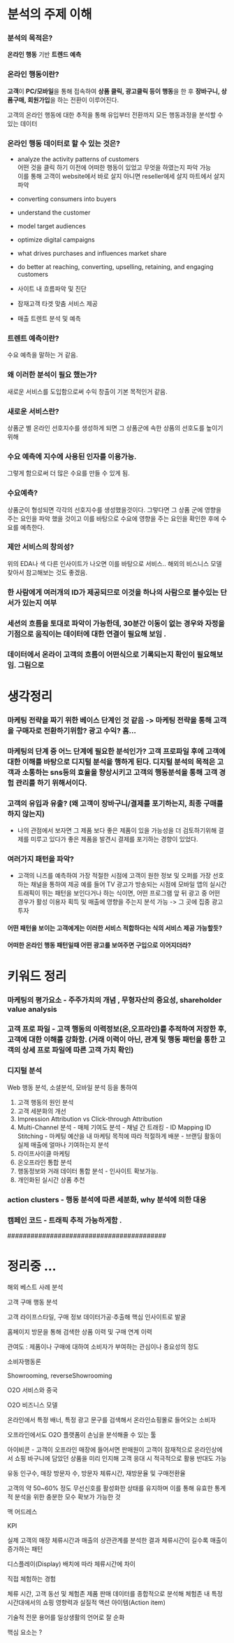 # 분석의 주제 이해

### 분석의 목적은? 

**온라인 행동** 기반 **트렌드 예측**

### 온라인 행동이란? 

**고객**이 **PC/모바일**을 통해 접속하여 **상품 클릭, 광고클릭 등이 행동**을 한 후 **장바구니, 상품구매, 회원가입**을 하는 전환이 이루어진다.

고객의 온라인 행동에 대한 추적을 통해 유입부터 전환까지 모든 행동과정을 분석할 수 있는 데이터

### 온라인 행동 데이터로 할 수 있는 것은?

+ analyze the activity patterns of customers  
어떤 것을 클릭 하기 이전에 어떠한 행동이 있었고 무엇을 하였는지 파악 가능  
이를 통해 고객이 website에서 바로 살지 아니면 reseller에세 살지 마트에서 살지 파악 

+ converting consumers into buyers

+ understand the customer

+ model target audiences

+ optimize digital campaigns

+ what drives purchases and influences market share

+ do better at reaching, converting, upselling, retaining, and engaging customers

+ 사이트 내 흐름파악 및 진단

+ 잠재고객 타겟 맞춤 서비스 제공

+ 매출 트렌트 분석 및 예측

### 트렌트 예측이란? 

수요 예측을 말하는 거 같음. 

### 왜 이러한 분석이 필요 했는가? 

새로운 서비스를 도입함으로써 수익 창출이 기본 목적인거 같음. 

### 새로운 서비스란? 

상품군 별 온라인 선호지수를 생성하게 되면 그 상품군에 속한 상품의 선호도를 높이기위해

### 수요 예측에 지수에 사용된 인자를 이용가능. 

그렇게 함으로써 더 많은 수요를 만들 수 있게 됨.

### 수요예측? 

상품군이 형성되면 각각의 선호지수를 생성했을것이다. 그렇다면 그 상품 군에 영향을 주는 요인을 파악 했을 것이고 이를 바탕으로 수요에 영향을 주는 요인을 확인한 후에 수요를 예측한다. 

### 제안 서비스의 창의성? 

위의  EDA나 색 다른 인사이트가 나오면 이를 바탕으로 서비스.. 해외의 비스니스 모델 찾아서 참고해보는 것도 좋겠음.

### 한 사람에게 여러개의 ID가 제공되므로 이것을 하나의 사람으로 볼수있는 단서가 있는지 여부 

### 세션의 흐름을 토대로 파악이 가능한데, 30분간 이동이 없는 경우와 자정을 기점으로 움직이는 데이터에 대한 연결이 필요해 보임 .

### 데이터에서 온라이 고객의 흐름이 어떤식으로 기록되는지 확인이 필요해보임. 그림으로



# 생각정리 

### 마케팅 전략을 짜기 위한 베이스 단계인 것 같음 -> 마케팅 전략을 통해 고객을 구매자로 전환하기위함? 광고 수익? 흠...

### 마케팅의 단계 중 어느 단계에 필요한 분석인가? 고객 프로파일 후에 고객에 대한 이해를 바탕으로 디지털 분석을 행하게 된다. 디지털 분석의 목적은 고객과 소통하는 sns등의 효율을 향상시키고 고객의 행동분석을 통해 고객 경험 관리를 하기 위해서이다. 

### 고객의 유입과 유출? (왜 고객이 장바구니/결제를 포기하는지, 최종 구매를 하지 않는지) 
 - 나의 관점에서 보자면 그 제품 보다 좋은 제품이 있을 가능성을 더 검토하기위해 결제를 미루고 있다가 좋은 제품을 발견시 결제를 포기하는 경향이 있었다.  

### 여러가지 패턴을 파악?

- 고객의 니즈를 예측하여 가장 적절한 시점에 고객이 원한 정보 및 오퍼를 가장 선호하는 채널을 통하여 제공
예를 들어 TV 광고가 방송되는 시점에 모바일 앱의 실시간 트래픽이 뛰는 패턴을 보인다거나 하는 식이면, 어떤 프로그램 앞 뒤 광고 중 어떤 경우가 활성 이용자 획득 및 매출에 영향을 주는지 분석 가능 -> 그 곳에 집중 광고 투자 

#### 어떤 패턴을 보이는 고객에게는 이러한 서비스 적합하다는 식의 서비스 제공 가능할듯?

#### 어떠한 온라인 행동 패턴일때 어떤 광고를 보여주면 구입으로 이어지더라?



# 키워드 정리

### 마케팅의 평가요소 - 주주가치의 개념 , 무형자산의 중요성, shareholder value analysis

### 고객 프로 파일 - 고객 행동의 이력정보(온,오프라인)를 추적하여 저장한 후, 고객에 대한 이해를 강화함. (거래 이력이 아닌, 관계 및 행동 패턴을 통한 고객의 상세 프로 파일에 따른 고객 가치 확인)

### 디지털 분석
 Web 행동 분석, 소셜분석, 모바일 분석 등을 통하여
 1. 고객 행동의 원인 분석 
 2. 고객 세분화의 개선
 3. Impression Attribution vs Click-through Attribution
 4. Multi-Channel 분석 - 매체 기여도 분석 - 채널 간 트래킹 - ID Mapping ID Stitching - 마케팅 예산을 내 마케팅 목적에 따라 적절하게 배분 - 브랜딩 활동이 실제 매출에 얼마나 기여하는지 분석
 5. 라이프사이클 마케팅
 6. 온오프라인 통합 분석 
 7. 행동정보와 거래 데이터 통합 분석 - 인사이트 확보가능.
 8. 개인화된 실시간 상품 추천

### action clusters - 행동 분석에 따른 세분화, why 분석에 의한 대응

### 캠페인 코드 - 트래픽 추적 가능하게함 .



#########################################

# 정리중 ...

해외 베스트 사례 분석 

고객 구매 행동 분석

고객 라이프스타일, 구매 정보 데이터가공·추출해 핵심 인사이트로 발굴

홈페이지 방문을 통해 검색한 상품 이력 및 구매 연계 이력

관여도 : 제품이나 구매에 대하여 소비자가 부여하는 관심이나 중요성의 정도  

소비자행동론

Showrooming, reverseShowrooming

O2O 서비스와 중국

O2O 비즈니스 모델 

온라인에서 특정 배너, 특정 광고 문구를 검색해서 온라인쇼핑몰로 들어오는 소비자

오프라인에서도 O2O 플랫폼이 손님을 분석해줄 수 있는 툴

아이비콘 - 고객이 오프라인 매장에 들어서면 판매원이 고객이 잠재적으로 온라인상에서 쇼핑 바구니에 담았던 상품을 미리 인지해 고객 응대 시 적극적으로 활용 반대도 가능 

유동 인구수, 매장 방문자 수, 방문자 체류시간, 재방문율 및 구매전환율

고객의 약 50~60% 정도 무선신호를 활성화한 상태를 유지하며 이를 통해 유효한 통계적 분석을 위한 충분한 모수 확보가 가능한 것

맥 어드레스

KPI

실제 고객의 매장 체류시간과 매출의 상관관계를 분석한 결과 체류시간이 길수록 매출이 증가하는 패턴

디스플레이(Display) 배치에 따라 체류시간에 차이

직접 체험하는 경험

체류 시간, 고객 동선 및 체험존 제품 판매 데이터를 종합적으로 분석해 체험존 내 특정 시간대에서의 쇼핑 영향력과 실질적 액션 아이템(Action item)

기술적 전문 용어를 일상생활의 언어로 잘 순화

핵심 요소는 ?

